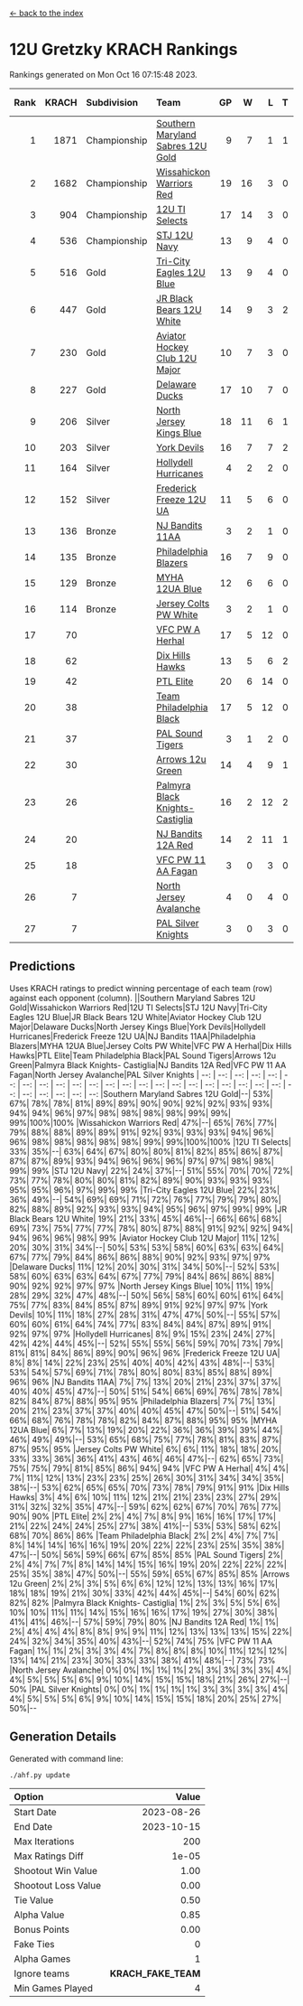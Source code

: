 [<- back to the index](readme.md)
# 12U Gretzky KRACH Rankings
Rankings generated on Mon Oct 16 07:15:48 2023.

Rank|KRACH|Subdivision|Team|GP|W|L|T|OTW|OTL|SoS|Exp Wins|Win Diff
---:|---:|:---|:---|---:|---:|---:|---:|---:|---:|---:|---:|---:
1|1871|Championship|[Southern Maryland Sabres 12U Gold](https://gamesheetstats.com/seasons/3659/teams/140463/schedule)|9|7|1|1|0|0|488|8.3|-0.0
2|1682|Championship|[Wissahickon Warriors Red](https://gamesheetstats.com/seasons/3659/teams/140468/schedule)|19|16|3|0|1|0|412|16.8|-0.0
3|904|Championship|[12U TI Selects](https://gamesheetstats.com/seasons/3659/teams/140450/schedule)|17|14|3|0|0|1|269|14.8|-0.0
4|536|Championship|[STJ 12U Navy](https://gamesheetstats.com/seasons/3659/teams/140464/schedule)|13|9|4|0|1|0|450|9.8|-0.0
5|516|Gold|[Tri-City Eagles 12U Blue](https://gamesheetstats.com/seasons/3659/teams/140466/schedule)|13|9|4|0|0|0|402|9.8|-0.0
6|447|Gold|[JR Black Bears 12U White](https://gamesheetstats.com/seasons/3659/teams/140456/schedule)|14|9|3|2|0|1|362|10.8|-0.0
7|230|Gold|[Aviator Hockey Club 12U Major](https://gamesheetstats.com/seasons/3659/teams/140452/schedule)|10|7|3|0|0|0|265|7.8|-0.0
8|227|Gold|[Delaware Ducks](https://gamesheetstats.com/seasons/3659/teams/140453/schedule)|17|10|7|0|0|0|271|10.8|-0.0
9|206|Silver|[North Jersey Kings Blue](https://gamesheetstats.com/seasons/3659/teams/140459/schedule)|18|11|6|1|1|0|218|12.4|0.0
10|203|Silver|[York Devils](https://gamesheetstats.com/seasons/3659/teams/140469/schedule)|16|7|7|2|1|0|483|8.8|-0.0
11|164|Silver|[Hollydell Hurricanes](https://gamesheetstats.com/seasons/3659/teams/140777/schedule)|4|2|2|0|0|0|412|2.8|-0.0
12|152|Silver|[Frederick Freeze 12U UA](https://gamesheetstats.com/seasons/3659/teams/140455/schedule)|11|5|6|0|0|0|342|5.8|-0.0
13|136|Bronze|[NJ Bandits 11AA](https://gamesheetstats.com/seasons/3659/teams/140782/schedule)|3|2|1|0|0|0|75|2.9|0.0
14|135|Bronze|[Philadelphia Blazers](https://gamesheetstats.com/seasons/3659/teams/140461/schedule)|16|7|9|0|1|0|495|7.8|-0.0
15|129|Bronze|[MYHA 12UA Blue](https://gamesheetstats.com/seasons/3659/teams/140457/schedule)|12|6|6|0|0|1|349|6.8|-0.0
16|114|Bronze|[Jersey Colts PW White](https://gamesheetstats.com/seasons/3659/teams/140778/schedule)|3|2|1|0|0|0|70|2.9|0.0
17|70||[VFC PW A Herhal](https://gamesheetstats.com/seasons/3659/teams/140467/schedule)|17|5|12|0|0|0|406|5.8|-0.0
18|62||[Dix Hills Hawks](https://gamesheetstats.com/seasons/3659/teams/140454/schedule)|13|5|6|2|0|0|144|6.8|-0.0
19|42||[PTL Elite](https://gamesheetstats.com/seasons/3659/teams/140462/schedule)|20|6|14|0|1|2|288|6.9|0.0
20|38||[Team Philadelphia Black](https://gamesheetstats.com/seasons/3659/teams/140465/schedule)|17|5|12|0|0|0|164|5.9|0.0
21|37||[PAL Sound Tigers](https://gamesheetstats.com/seasons/3659/teams/140486/schedule)|3|1|2|0|0|0|83|1.9|0.0
22|30||[Arrows 12u Green](https://gamesheetstats.com/seasons/3659/teams/140451/schedule)|14|4|9|1|1|0|211|5.4|0.0
23|26||[Palmyra Black Knights- Castiglia](https://gamesheetstats.com/seasons/3659/teams/140460/schedule)|16|2|12|2|0|0|315|3.9|0.0
24|20||[NJ Bandits 12A Red](https://gamesheetstats.com/seasons/3659/teams/140458/schedule)|14|2|11|1|0|1|356|3.4|0.0
25|18||[VFC PW 11 AA Fagan](https://gamesheetstats.com/seasons/3659/teams/140789/schedule)|3|0|3|0|0|1|507|0.8|-0.0
26|7||[North Jersey Avalanche](https://gamesheetstats.com/seasons/3659/teams/140783/schedule)|4|0|4|0|0|0|97|0.9|0.0
27|7||[PAL Silver Knights](https://gamesheetstats.com/seasons/3659/teams/140514/schedule)|3|0|3|0|0|0|33|0.9|0.0

## Predictions
Uses KRACH ratings to predict winning percentage of each team (row) against each opponent (column).
||Southern Maryland Sabres 12U Gold|Wissahickon Warriors Red|12U TI Selects|STJ 12U Navy|Tri-City Eagles 12U Blue|JR Black Bears 12U White|Aviator Hockey Club 12U Major|Delaware Ducks|North Jersey Kings Blue|York Devils|Hollydell Hurricanes|Frederick Freeze 12U UA|NJ Bandits 11AA|Philadelphia Blazers|MYHA 12UA Blue|Jersey Colts PW White|VFC PW A Herhal|Dix Hills Hawks|PTL Elite|Team Philadelphia Black|PAL Sound Tigers|Arrows 12u Green|Palmyra Black Knights- Castiglia|NJ Bandits 12A Red|VFC PW 11 AA Fagan|North Jersey Avalanche|PAL Silver Knights
| --: | --: | --: | --: | --: | --: | --: | --: | --: | --: | --: | --: | --: | --: | --: | --: | --: | --: | --: | --: | --: | --: | --: | --: | --: | --: | --: | --: 
|Southern Maryland Sabres 12U Gold|--| 53%| 67%| 78%| 78%| 81%| 89%| 89%| 90%| 90%| 92%| 92%| 93%| 93%| 94%| 94%| 96%| 97%| 98%| 98%| 98%| 98%| 99%| 99%| 99%|100%|100%
|Wissahickon Warriors Red| 47%|--| 65%| 76%| 77%| 79%| 88%| 88%| 89%| 89%| 91%| 92%| 93%| 93%| 93%| 94%| 96%| 96%| 98%| 98%| 98%| 98%| 98%| 99%| 99%|100%|100%
|12U TI Selects| 33%| 35%|--| 63%| 64%| 67%| 80%| 80%| 81%| 82%| 85%| 86%| 87%| 87%| 87%| 89%| 93%| 94%| 96%| 96%| 96%| 97%| 97%| 98%| 98%| 99%| 99%
|STJ 12U Navy| 22%| 24%| 37%|--| 51%| 55%| 70%| 70%| 72%| 73%| 77%| 78%| 80%| 80%| 81%| 82%| 89%| 90%| 93%| 93%| 93%| 95%| 95%| 96%| 97%| 99%| 99%
|Tri-City Eagles 12U Blue| 22%| 23%| 36%| 49%|--| 54%| 69%| 69%| 71%| 72%| 76%| 77%| 79%| 79%| 80%| 82%| 88%| 89%| 92%| 93%| 93%| 94%| 95%| 96%| 97%| 99%| 99%
|JR Black Bears 12U White| 19%| 21%| 33%| 45%| 46%|--| 66%| 66%| 68%| 69%| 73%| 75%| 77%| 77%| 78%| 80%| 87%| 88%| 91%| 92%| 92%| 94%| 94%| 96%| 96%| 98%| 99%
|Aviator Hockey Club 12U Major| 11%| 12%| 20%| 30%| 31%| 34%|--| 50%| 53%| 53%| 58%| 60%| 63%| 63%| 64%| 67%| 77%| 79%| 84%| 86%| 86%| 88%| 90%| 92%| 93%| 97%| 97%
|Delaware Ducks| 11%| 12%| 20%| 30%| 31%| 34%| 50%|--| 52%| 53%| 58%| 60%| 63%| 63%| 64%| 67%| 77%| 79%| 84%| 86%| 86%| 88%| 90%| 92%| 92%| 97%| 97%
|North Jersey Kings Blue| 10%| 11%| 19%| 28%| 29%| 32%| 47%| 48%|--| 50%| 56%| 58%| 60%| 60%| 61%| 64%| 75%| 77%| 83%| 84%| 85%| 87%| 89%| 91%| 92%| 97%| 97%
|York Devils| 10%| 11%| 18%| 27%| 28%| 31%| 47%| 47%| 50%|--| 55%| 57%| 60%| 60%| 61%| 64%| 74%| 77%| 83%| 84%| 84%| 87%| 89%| 91%| 92%| 97%| 97%
|Hollydell Hurricanes|  8%|  9%| 15%| 23%| 24%| 27%| 42%| 42%| 44%| 45%|--| 52%| 55%| 55%| 56%| 59%| 70%| 73%| 79%| 81%| 81%| 84%| 86%| 89%| 90%| 96%| 96%
|Frederick Freeze 12U UA|  8%|  8%| 14%| 22%| 23%| 25%| 40%| 40%| 42%| 43%| 48%|--| 53%| 53%| 54%| 57%| 69%| 71%| 78%| 80%| 80%| 83%| 85%| 88%| 89%| 96%| 96%
|NJ Bandits 11AA|  7%|  7%| 13%| 20%| 21%| 23%| 37%| 37%| 40%| 40%| 45%| 47%|--| 50%| 51%| 54%| 66%| 69%| 76%| 78%| 78%| 82%| 84%| 87%| 88%| 95%| 95%
|Philadelphia Blazers|  7%|  7%| 13%| 20%| 21%| 23%| 37%| 37%| 40%| 40%| 45%| 47%| 50%|--| 51%| 54%| 66%| 68%| 76%| 78%| 78%| 82%| 84%| 87%| 88%| 95%| 95%
|MYHA 12UA Blue|  6%|  7%| 13%| 19%| 20%| 22%| 36%| 36%| 39%| 39%| 44%| 46%| 49%| 49%|--| 53%| 65%| 68%| 75%| 77%| 78%| 81%| 83%| 87%| 87%| 95%| 95%
|Jersey Colts PW White|  6%|  6%| 11%| 18%| 18%| 20%| 33%| 33%| 36%| 36%| 41%| 43%| 46%| 46%| 47%|--| 62%| 65%| 73%| 75%| 75%| 79%| 81%| 85%| 86%| 94%| 94%
|VFC PW A Herhal|  4%|  4%|  7%| 11%| 12%| 13%| 23%| 23%| 25%| 26%| 30%| 31%| 34%| 34%| 35%| 38%|--| 53%| 62%| 65%| 65%| 70%| 73%| 78%| 79%| 91%| 91%
|Dix Hills Hawks|  3%|  4%|  6%| 10%| 11%| 12%| 21%| 21%| 23%| 23%| 27%| 29%| 31%| 32%| 32%| 35%| 47%|--| 59%| 62%| 62%| 67%| 70%| 76%| 77%| 90%| 90%
|PTL Elite|  2%|  2%|  4%|  7%|  8%|  9%| 16%| 16%| 17%| 17%| 21%| 22%| 24%| 24%| 25%| 27%| 38%| 41%|--| 53%| 53%| 58%| 62%| 68%| 70%| 86%| 86%
|Team Philadelphia Black|  2%|  2%|  4%|  7%|  7%|  8%| 14%| 14%| 16%| 16%| 19%| 20%| 22%| 22%| 23%| 25%| 35%| 38%| 47%|--| 50%| 56%| 59%| 66%| 67%| 85%| 85%
|PAL Sound Tigers|  2%|  2%|  4%|  7%|  7%|  8%| 14%| 14%| 15%| 16%| 19%| 20%| 22%| 22%| 22%| 25%| 35%| 38%| 47%| 50%|--| 55%| 59%| 65%| 67%| 85%| 85%
|Arrows 12u Green|  2%|  2%|  3%|  5%|  6%|  6%| 12%| 12%| 13%| 13%| 16%| 17%| 18%| 18%| 19%| 21%| 30%| 33%| 42%| 44%| 45%|--| 54%| 60%| 62%| 82%| 82%
|Palmyra Black Knights- Castiglia|  1%|  2%|  3%|  5%|  5%|  6%| 10%| 10%| 11%| 11%| 14%| 15%| 16%| 16%| 17%| 19%| 27%| 30%| 38%| 41%| 41%| 46%|--| 57%| 59%| 79%| 80%
|NJ Bandits 12A Red|  1%|  1%|  2%|  4%|  4%|  4%|  8%|  8%|  9%|  9%| 11%| 12%| 13%| 13%| 13%| 15%| 22%| 24%| 32%| 34%| 35%| 40%| 43%|--| 52%| 74%| 75%
|VFC PW 11 AA Fagan|  1%|  1%|  2%|  3%|  3%|  4%|  7%|  8%|  8%|  8%| 10%| 11%| 12%| 12%| 13%| 14%| 21%| 23%| 30%| 33%| 33%| 38%| 41%| 48%|--| 73%| 73%
|North Jersey Avalanche|  0%|  0%|  1%|  1%|  1%|  2%|  3%|  3%|  3%|  3%|  4%|  4%|  5%|  5%|  5%|  6%|  9%| 10%| 14%| 15%| 15%| 18%| 21%| 26%| 27%|--| 50%
|PAL Silver Knights|  0%|  0%|  1%|  1%|  1%|  1%|  3%|  3%|  3%|  3%|  4%|  4%|  5%|  5%|  5%|  6%|  9%| 10%| 14%| 15%| 15%| 18%| 20%| 25%| 27%| 50%|--

## Generation Details

Generated with command line:
```
./ahf.py update
```

| Option | Value |
| :----- | ----: |
| Start Date | 2023-08-26 |
| End Date | 2023-10-15 |
| Max Iterations | 200 |
| Max Ratings Diff | 1e-05 |
| Shootout Win Value | 1.00 |
| Shootout Loss Value | 0.00 |
| Tie Value | 0.50 |
| Alpha Value | 0.85 |
| Bonus Points | 0.00 |
| Fake Ties | 0 |
| Alpha Games | 1 |
| Ignore teams | __KRACH_FAKE_TEAM__ |
| Min Games Played | 4 |


